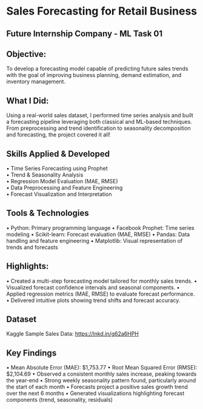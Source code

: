 # Sales Forecasting for Retail Business
## Future Internship Company - ML Task 01
## Objective:
To develop a forecasting model capable of predicting future sales trends with the goal of improving business planning, demand estimation, and inventory management.
## What I Did:
Using a real-world sales dataset, I performed time series analysis and built a forecasting pipeline leveraging both classical and ML-based techniques. From preprocessing and trend identification to seasonality decomposition and forecasting, the project covered it all!
## Skills Applied & Developed
  •	Time Series Forecasting using Prophet<br>
  •	Trend & Seasonality Analysis<br>
  •	Regression Model Evaluation (MAE, RMSE)<br>
  •	Data Preprocessing and Feature Engineering<br>
  •	Forecast Visualization and Interpretation
## Tools & Technologies
  •	Python: Primary programming language
  •	Facebook Prophet: Time series modeling
  •	Scikit-learn: Forecast evaluation (MAE, RMSE)
  •	Pandas: Data handling and feature engineering
  •	Matplotlib: Visual representation of trends and forecasts
## Highlights:
  •	Created a multi-step forecasting model tailored for monthly sales trends.
  •	Visualized forecast confidence intervals and seasonal components.
  •	Applied regression metrics (MAE, RMSE) to evaluate forecast performance.
  •	Delivered intuitive plots showing trend shifts and forecast accuracy.
## Dataset
Kaggle Sample Sales Data: https://lnkd.in/g62a6HPH
## Key Findings
  •	Mean Absolute Error (MAE): $1,753.77
  •	Root Mean Squared Error (RMSE): $2,104.69
  •	Observed a consistent monthly sales increase, peaking towards the year-end
  •	Strong weekly seasonality pattern found, particularly around the start of each month
  •	Forecasts project a positive sales growth trend over the next 6 months
  •	Generated visualizations highlighting forecast components (trend, seasonality, residuals)



